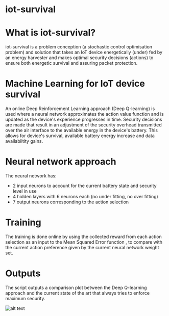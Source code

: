 # iot-survival

# What is iot-survival?
iot-survival is a problem conception (a stochastic control optimisation problem) and solution that takes an IoT device energetically (under) fed by an energy harvester and makes optimal security decisions (actions) to ensure both energetic survival and assuring packet protection. 

# Machine Learning for IoT device survival
An online Deep Reinforcement Learning approach (Deep Q-learning) is used where a neural network approximates the action value function and is updated as the device's experience progresses in time. Security decisions are made that result in an adjustment of the security overhead transmitted over the air interface to the available energy in the device's battery. This allows for device's survival, available battery energy increase and data availabiltity gains.

# Neural network approach
The neural network has:
- 2 input neurons to account for the current battery state and security level in use
- 4 hidden layers with 6 neurons each (no under fitting, no over fitting)
- 7 output neurons corresponding to the action selection

# Training
The training is done online by using the collected reward from each action selection as an input to the Mean Squared Error function , to compare with the current action preference given by the current neural network weight set.

# Outputs
The script outputs a comparison plot between the Deep Q-learning approach and the current state of the art that always tries to enforce maximum security.


![alt text](https://raw.githubusercontent.com/ficoncei/iot-survival/branch/path/to/img.png)
